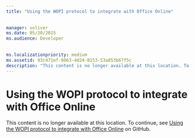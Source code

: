 ```yaml
---
title: "Using the WOPI protocol to integrate with Office Online"
 
 
manager: soliver
ms.date: 05/20/2015
ms.audience: Developer
 
 
ms.localizationpriority: medium
ms.assetid: 93c471ef-9063-4d24-8153-53a853b67f5c
description: "This content is no longer available at this location. To continue, see Using the WOPI protocol to integrate with Office Online on GitHub."
---
```


# Using the WOPI protocol to integrate with Office Online

This content is no longer available at this location. To continue, see [Using the WOPI protocol to integrate with Office Online](/microsoft-365/cloud-storage-partner-program/online/) on GitHub. 
  

